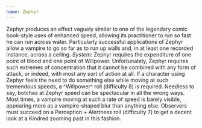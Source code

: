 ```yaml
---
name: Zephyr
---
```


Zephyr produces an effect vaguely similar to one of the legendary comic book-style uses of enhanced speed, allowing its practitioner to run so fast he can run across water. Particularly successful applications of Zephyr allow a vampire to go so far as to run up walls and, in at least one recorded instance, across a ceiling.
_System_: Zephyr requires the expenditure of one point of blood and one point of Willpower. Unfortunately, Zephyr requires such extremes of concentration that it cannot be combined with any form of attack, or indeed, with most any sort of action at all. If a character using Zephyr feels the need to do something else while moving at such tremendous speeds, a ^Willpower^ roll (difficulty 8) is required. Needless to say, botches at Zephyr speed can be spectacular in all the wrong ways.
Most times, a vampire moving at such a rate of speed is barely visible, appearing more as a vampire-shaped blur than anything else. Observers must succeed on a Perception + Alertness roll (difficulty 7) to get a decent look at a Kindred zooming past in this fashion.